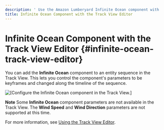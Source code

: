 ```yaml
---
description: ' Use the Amazon Lumberyard Infinite Ocean component with the <guilabel>Track View</guilabel> editor. '
title: Infinite Ocean Component with the Track View Editor
---
```

# Infinite Ocean Component with the Track View Editor {#infinite-ocean-track-view-editor}

You can add the **Infinite Ocean** component to an entity sequence in the Track View\. This lets you control the component's parameters to be keyframes and changed along the timeline of the sequence\.

![\[Configure the Infinite Ocean component in the Track View.\]](/images/userguide/component/infiniteocean/infinite-ocean-component-17.png)

**Note**
Some **Infinite Ocean** component parameters are not available in the Track View\. The **Wind Speed** and **Wind Direction** parameters are not supported at this time\.

For more information, see [Using the Track View Editor](/docs/userguide/cinematics/track-view/editor.md)\.